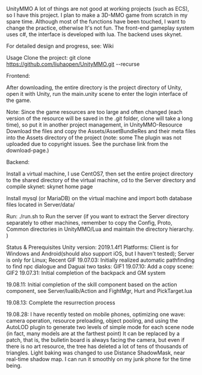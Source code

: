 UnityMMO
A lot of things are not good at working projects (such as ECS), so I have this project. I plan to make a 3D-MMO game from scratch in my spare time. Although most of the functions have been touched, I want to change the practice, otherwise It's not fun. The front-end gameplay system uses c#, the interface is developed with lua. The backend uses skynet.

For detailed design and progress, see: Wiki

Usage
Clone the project: git clone https://github.com/liuhaopen/UnityMMO.git --recurse

Frontend:

After downloading, the entire directory is the project directory of Unity, open it with Unity, run the main.unity scene to enter the login interface of the game.

Note: Since the game resources are too large and often changed (each version of the resource will be saved in the .git folder, clone will take a long time), so put it in another project management, in UnityMMO-Resource Download the files and copy the Assets/AssetBundleRes and their meta files into the Assets directory of the project (note: some The plugin was not uploaded due to copyright issues. See the purchase link from the download-page.)

Backend:

Install a virtual machine, I use CentOS7, then set the entire project directory to the shared directory of the virtual machine, cd to the Server directory and compile skynet: skynet home page

Install mysql (or MariaDB) on the virtual machine and import both database files located in Server/data/

Run: ./run.sh to Run the server (if you want to extract the Server directory separately to other machines, remember to copy the Config, Proto, Common directories in UnityMMO/Lua and maintain the directory hierarchy. )

Status & Prerequisites
Unity version: 2019.1.4f1
Platforms:
Client is for Windows and Android(should also support iOS, but I haven't tested);
Server is only for Linux;
Recent GIF
19.07.03: Initially realized automatic pathfinding to find npc dialogue and Daguai two tasks:
GIF1
19.07.10: Add a copy scene: GIF2 19.07.31: Initial completion of the backpack and GM system

19.08.11: Initial completion of the skill component based on the action component, see Server/lualib/Action and FightMgr, Hurt and PickTarget.lua

19.08.13: Complete the resurrection process

19.08.28: I have recently tested on mobile phones, optimizing one wave: camera operation, resource preloading, object pooling, and using the AutoLOD plugin to generate two levels of simple mode for each scene node (in fact, many models are at the farthest point) It can be replaced by a patch, that is, the bulletin board is always facing the camera, but even if there is no art resource, the tree has deleted a lot of tens of thousands of triangles. Light baking was changed to use Distance ShadowMask, near real-time shadow map. I can run it smoothly on my junk phone for the time being.
